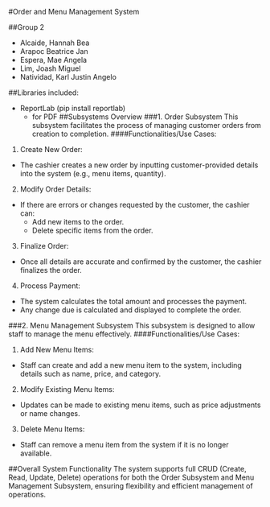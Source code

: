 #Order and Menu Management System

##Group 2
- Alcaide, Hannah Bea
- Arapoc Beatrice Jan
- Espera, Mae Angela
- Lim, Joash Miguel
- Natividad, Karl Justin Angelo

##Libraries included:
- ReportLab (pip install reportlab)
  - for PDF 
##Subsystems Overview
###1. Order Subsystem
This subsystem facilitates the process of managing customer orders from creation to completion.
####Functionalities/Use Cases:
1. Create New Order:
- The cashier creates a new order by inputting customer-provided details into the system (e.g., menu items, quantity).
2. Modify Order Details:
- If there are errors or changes requested by the customer, the cashier can:
    - Add new items to the order.
    - Delete specific items from the order.
3. Finalize Order:
- Once all details are accurate and confirmed by the customer, the cashier finalizes the order.
4. Process Payment:
- The system calculates the total amount and processes the payment.
- Any change due is calculated and displayed to complete the order.


###2. Menu Management Subsystem
This subsystem is designed to allow staff to manage the menu effectively.
####Functionalities/Use Cases:
1. Add New Menu Items:
- Staff can create and add a new menu item to the system, including details such as name, price, and category.
2. Modify Existing Menu Items:
- Updates can be made to existing menu items, such as price adjustments or name changes.
3. Delete Menu Items:
- Staff can remove a menu item from the system if it is no longer available.

##Overall System Functionality
The system supports full CRUD (Create, Read, Update, Delete) operations for both the Order Subsystem and Menu Management Subsystem, ensuring flexibility and efficient management of operations.
